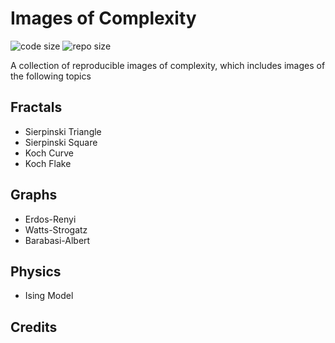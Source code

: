 # Images of Complexity

![code size](https://img.shields.io/github/languages/code-size/ivaquero/Images-of-Complexity.svg)
![repo size](https://img.shields.io/github/repo-size/ivaquero/Images-of-Complexity.svg)

A collection of reproducible images of complexity, which includes images of
the following topics

## Fractals

- Sierpinski Triangle
- Sierpinski Square
- Koch Curve
- Koch Flake

## Graphs

- Erdos-Renyi
- Watts-Strogatz
- Barabasi-Albert

## Physics

- Ising Model

## Credits

